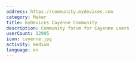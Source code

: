 ```yaml
---
address: https://community.mydevices.com
category: Maker
title: myDevices Cayenne Community
description: Community forum for Cayenne users
userCount: 12995
icon: cayenne.jpg
activity: medium
language: en
---
```

